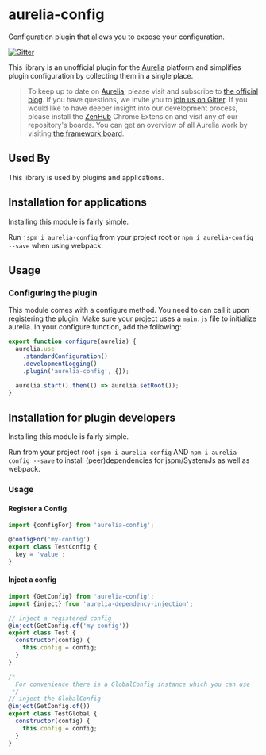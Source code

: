 # aurelia-config

Configuration plugin that allows you to expose your configuration.

[![Gitter](https://img.shields.io/gitter/room/nwjs/nw.js.svg?maxAge=2592000?style=plastic)](https://gitter.im/SpoonX/Dev)

This library is an unofficial plugin for the [Aurelia](http://www.aurelia.io/) platform and simplifies plugin configuration by collecting them in a single place.

> To keep up to date on [Aurelia](http://www.aurelia.io/), please visit and subscribe to [the official blog](http://blog.durandal.io/). If you have questions, we invite you to [join us on Gitter](https://gitter.im/aurelia/discuss). If you would like to have deeper insight into our development process, please install the [ZenHub](https://zenhub.io) Chrome Extension and visit any of our repository's boards. You can get an overview of all Aurelia work by visiting [the framework board](https://github.com/aurelia/framework#boards).

## Used By

This library is used by plugins and applications.

## Installation for applications

Installing this module is fairly simple.

Run `jspm i aurelia-config` from your project root or `npm i aurelia-config --save` when using webpack.

## Usage

### Configuring the plugin

This module comes with a configure method. You need to can call it upon registering the plugin. Make sure your project uses a `main.js` file to initialize aurelia. In your configure function, add the following:

```js
export function configure(aurelia) {
  aurelia.use
    .standardConfiguration()
    .developmentLogging()
    .plugin('aurelia-config', {});

  aurelia.start().then(() => aurelia.setRoot());
}
```

## Installation for plugin developers

Installing this module is fairly simple.

Run from your project root `jspm i aurelia-config` AND `npm i aurelia-config --save` to install (peer)dependencies for jspm/SystemJs as well as webpack.

### Usage

#### Register a Config

```js
import {configFor} from 'aurelia-config';

@configFor('my-config')
export class TestConfig {
  key = 'value';
}
```

#### Inject a config

```js
import {GetConfig} from 'aurelia-config';
import {inject} from 'aurelia-dependency-injection';

// inject a registered config
@inject(GetConfig.of('my-config'))
export class Test {
  constructor(config) {
    this.config = config;
  }
}

/*
  For convenience there is a GlobalConfig instance which you can use
 */
// inject the GlobalConfig
@inject(GetConfig.of())
export class TestGlobal {
  constructor(config) {
    this.config = config;
  }
}
```
